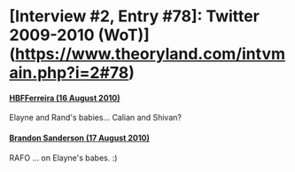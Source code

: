 # [Interview #2, Entry #78]: Twitter 2009-2010 (WoT)](https://www.theoryland.com/intvmain.php?i=2#78)

#### [HBFFerreira (16 August 2010)](http://twitter.com/HBFFerreira/status/21340745612)

Elayne and Rand's babies... Calian and Shivan?

#### [Brandon Sanderson (17 August 2010)](http://twitter.com/BrandSanderson/status/21381775488)

RAFO ... on Elayne's babes. :)

